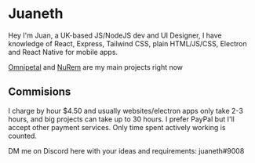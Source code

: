 # Juaneth
Hey I'm Juan, a UK-based JS/NodeJS dev and UI Designer, I have knowledge of React, Express, Tailwind CSS, plain HTML/JS/CSS, Electron and React Native for mobile apps.

[Omnipetal](https://github.com/juaneth/Omnipetal) and [NuRem](https://github.com/juaneth/NuRem) are my main projects right now

## Commisions
I charge by hour $4.50 and usually websites/electron apps only take 2-3 hours, and big projects can take up to 30 hours. I prefer PayPal but I'll accept other payment services. Only time spent actively working is counted.

DM me on Discord here with your ideas and requirements: juaneth#9008
